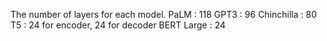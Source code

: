The number of layers for each model.
PaLM        : 118
GPT3        : 96
Chinchilla  : 80
T5          : 24 for encoder, 24 for decoder
BERT Large  : 24